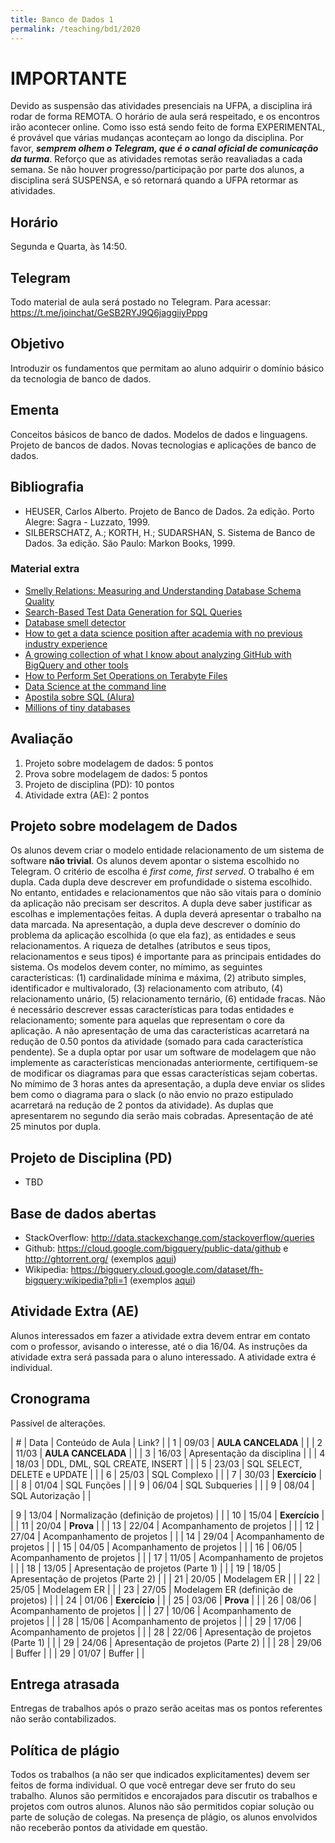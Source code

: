 ```yaml
---
title: Banco de Dados 1
permalink: /teaching/bd1/2020
---
```


# IMPORTANTE

Devido as suspensão das atividades presenciais na UFPA, a disciplina irá rodar de forma REMOTA. O horário de aula será respeitado, e os encontros irão acontecer online. Como isso está sendo feito de forma EXPERIMENTAL, é provável que várias mudanças aconteçam ao longo da disciplina. Por favor, ***semprem olhem o Telegram, que é o canal oficial de comunicação da turma***. Reforço que as atividades remotas serão reavaliadas a cada semana. Se não houver progresso/participação por parte dos alunos, a disciplina será SUSPENSA, e só retornará quando a UFPA retormar as atividades.

## Horário

Segunda e Quarta, às 14:50.

## Telegram

Todo material de aula será postado no Telegram. Para acessar: https://t.me/joinchat/GeSB2RYJ9Q6jaggiiyPppg

## Objetivo

Introduzir os fundamentos que permitam ao aluno adquirir o domínio básico da tecnologia de banco de dados.


## Ementa

Conceitos básicos de banco de dados. Modelos de dados e linguagens. Projeto de bancos de dados. Novas tecnologias e aplicações de banco de dados.

## Bibliografia

- HEUSER, Carlos Alberto. Projeto de Banco de Dados. 2a edição. Porto Alegre: Sagra - Luzzato, 1999.
- SILBERSCHATZ, A.; KORTH, H.; SUDARSHAN, S. Sistema de Banco de Dados. 3a edição. São Paulo: Markon Books, 1999.

### Material extra

- [Smelly Relations: Measuring and Understanding Database Schema Quality](http://www.tusharma.in/preprints/dbSchemaQuality_Preprint_ICSE2018.pdf)
- [Search-Based Test Data Generation for SQL Queries](https://pure.tudelft.nl/portal/en/publications/searchbased-test-data-generation-for-sql-queries(90a6431f-f78f-4ac3-bf87-c052cd9cd5d4).html)
- [Database smell detector](https://github.com/tushartushar/DbDeo)
- [How to get a data science position after academia with no previous industry experience](https://medium.com/@skyetetra/getting-out-of-the-academic-trap-6c40d92ab436)
- [A growing collection of what I know about analyzing GitHub with BigQuery and other tools](https://github.com/fhoffa/analyzing_github)
- [How to Perform Set Operations on Terabyte Files](https://www.spinellis.gr/blog/20180403/)
- [Data Science at the command line](http://www.gousios.gr/courses/bigdata/ds-cmd-line.html)
- [Apostila sobre SQL (Alura)](http://blog.alura.com.br/liberada-a-apostila-gratuita-de-sql-do-alura/)
- [Millions of tiny databases](https://blog.acolyer.org/2020/03/04/millions-of-tiny-databases/)

## Avaliação

1. Projeto sobre modelagem de dados: 5 pontos
2. Prova sobre modelagem de dados: 5 pontos
3. Projeto de disciplina (PD): 10 pontos
4. Atividade extra (AE): 2 pontos


## Projeto sobre modelagem de Dados

Os alunos devem criar o modelo entidade relacionamento de um sistema de software **não trivial**. Os alunos devem apontar o sistema escolhido no Telegram. O critério de escolha é *first come, first served*. O trabalho é em dupla. Cada dupla deve descrever em profundidade o sistema escolhido. No entanto, entidades e relacionamentos que não são vitais para o domínio da aplicação não precisam ser descritos. A dupla deve saber justificar as escolhas e implementações feitas. A dupla deverá apresentar o trabalho na data marcada. Na apresentação, a dupla deve descrever o domínio do problema da aplicação escolhida (o que ela faz), as entidades e seus relacionamentos. A riqueza de detalhes (atributos e seus tipos, relacionamentos e seus tipos) é importante para as principais entidades do sistema. Os modelos devem conter, no mímimo, as seguintes características: (1) cardinalidade mínima e máxima, (2) atributo simples, identificador e multivalorado, (3) relacionamento com atributo, (4) relacionamento unário, (5) relacionamento ternário, (6) entidade fracas. Não é necessário descrever essas características para todas entidades e relacionamento; somente para aquelas que representam o core da aplicação. A não apresentação de uma das características acarretará na redução de 0.50 pontos da atividade (somado para cada característica pendente).  Se a dupla optar por usar um software de modelagem que não implemente as características mencionadas anteriormente, certifiquem-se de modificar os diagramas para que essas características sejam cobertas. No mímimo de 3 horas antes da apresentação, a dupla deve enviar os slides bem como o diagrama para o slack (o não envio no prazo estipulado acarretará na redução de 2 pontos da atividade). As duplas que apresentarem no segundo dia serão mais cobradas. Apresentação de até 25 minutos por dupla.

## Projeto de Disciplina (PD)

- TBD

## Base de dados abertas

- StackOverflow: http://data.stackexchange.com/stackoverflow/queries
- Github: https://cloud.google.com/bigquery/public-data/github e http://ghtorrent.org/ (exemplos [aqui](https://github.com/fhoffa/analyzing_github))
- Wikipedia: https://bigquery.cloud.google.com/dataset/fh-bigquery:wikipedia?pli=1 (exemplos [aqui](https://www.reddit.com/r/bigquery/comments/3dg9le/analyzing_50_billion_wikipedia_pageviews_in_5/?st=jgq90t8u&sh=3d541169))

## Atividade Extra (AE)

Alunos interessados em fazer a atividade extra devem entrar em contato com o professor, avisando o interesse, até o dia 16/04. As instruções da atividade extra será passada para o aluno interessado. A atividade extra é individual.

## Cronograma

Passível de alterações.

<!-- https://sites.google.com/site/ufcregis/home/2015-2/fundamentos-de-banco-de-dados-cc-->

| # | Data  | Conteúdo de Aula                        | Link? |
| 1 | 09/03 | **AULA CANCELADA**                      |       |
| 2 | 11/03 | **AULA CANCELADA**                      |       |
| 3 | 16/03 | Apresentação da disciplina              |       |
| 4 | 18/03 | DDL, DML, SQL CREATE, INSERT            |       |
| 5 | 23/03 | SQL SELECT, DELETE e UPDATE             |       |
| 6 | 25/03 | SQL Complexo                            |       |
| 7 | 30/03 | **Exercício**                           |       |
| 8 | 01/04 | SQL Funções                             |       |
| 9 | 06/04 | SQL Subqueries                          |       |
| 9 | 08/04 | SQL Autorização                         |       |
<!-- https://www.dropbox.com/s/2ddjfjxhiusl76o/fbd-Autorizacao.pdf?dl=0 -->
| 9 | 13/04 | Normalização (definição de projetos)    |       |
| 10 | 15/04 | **Exercício**                          |       |
| 11 | 20/04 | **Prova**                              |       |
| 13 | 22/04 | Acompanhamento de projetos             |       |
| 12 | 27/04 | Acompanhamento de projetos             |       |
| 14 | 29/04 | Acompanhamento de projetos             |       |
| 15 | 04/05 | Acompanhamento de projetos             |       |
| 16 | 06/05 | Acompanhamento de projetos             |       |
| 17 | 11/05 | Acompanhamento de projetos             |       |
| 18 | 13/05 | Apresentação de projetos (Parte 1)     |       |
| 19 | 18/05 | Apresentação de projetos (Parte 2)     |       |
| 21 | 20/05 | Modelagem ER                           |       |
| 22 | 25/05 | Modelagem ER                           |       |
| 23 | 27/05 | Modelagem ER (definição de projetos)   |       |
| 24 | 01/06 | **Exercício**                          |       |
| 25 | 03/06 | **Prova**                              |       |
| 26 | 08/06 | Acompanhamento de projetos             |       |
| 27 | 10/06 | Acompanhamento de projetos             |       |
| 28 | 15/06 | Acompanhamento de projetos             |       |
| 29 | 17/06 | Acompanhamento de projetos             |       |
| 28 | 22/06 | Apresentação de projetos (Parte 1)     |       |
| 29 | 24/06 | Apresentação de projetos (Parte 2)     |       |
| 28 | 29/06 | Buffer                                 |       |
| 29 | 01/07 | Buffer                                 |       |


## Entrega atrasada

Entregas de trabalhos após o prazo serão aceitas mas os pontos referentes não serão contabilizados.

## Política de plágio

Todos os trabalhos (a não ser que indicados explicitamentes) devem ser feitos de forma individual. O que você entregar deve ser fruto do seu trabalho. Alunos são permitidos e encorajados para discutir os trabalhos e projetos com outros alunos. Alunos não são permitidos copiar solução ou parte de solução de colegas. Na presença de plágio, os alunos envolvidos não receberão pontos da atividade em questão.
